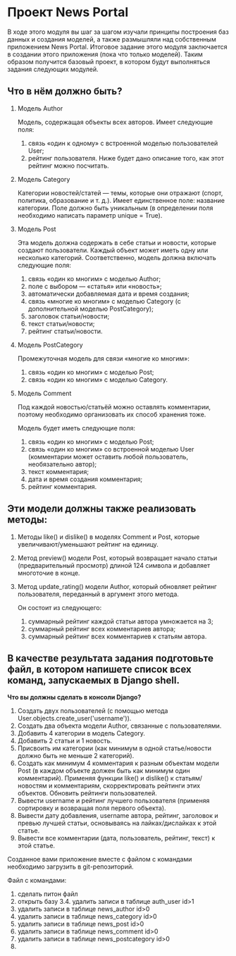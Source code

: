 # Проект News Portal

В ходе этого модуля вы шаг за шагом изучали принципы построения баз данных и создания моделей, а также размышляли над собственным приложением News Portal. Итоговое задание этого модуля заключается в создании этого приложения (пока что только моделей). Таким образом получится базовый проект, в котором будут выполняться задания следующих модулей.

## Что в нём должно быть?

1. Модель Author

   Модель, содержащая объекты всех авторов.
   Имеет следующие поля:
    1.  cвязь «один к одному» с встроенной моделью пользователей User;
    2.  рейтинг пользователя. Ниже будет дано описание того, как этот рейтинг можно посчитать.

2. Модель Category

   Категории новостей/статей — темы, которые они отражают (спорт, политика, образование и т. д.). Имеет единственное поле: название категории. Поле должно быть уникальным (в определении поля необходимо написать параметр unique = True).

3. Модель Post

   Эта модель должна содержать в себе статьи и новости, которые создают пользователи. Каждый объект может иметь одну или несколько категорий.
   Соответственно, модель должна включать следующие поля:
    1.    связь «один ко многим» с моделью Author;
    2.    поле с выбором — «статья» или «новость»;
    3.    автоматически добавляемая дата и время создания;
    4.    связь «многие ко многим» с моделью Category (с дополнительной моделью PostCategory);
    5.    заголовок статьи/новости;
    6.    текст статьи/новости;
    7.    рейтинг статьи/новости.

4. Модель PostCategory

    Промежуточная модель для связи «многие ко многим»:
    1.    связь «один ко многим» с моделью Post;
    2.    связь «один ко многим» с моделью Category.

5. Модель Comment

   Под каждой новостью/статьёй можно оставлять комментарии, поэтому необходимо организовать их способ хранения тоже.

   Модель будет иметь следующие поля:
    1.    связь «один ко многим» с моделью Post;
    2.    связь «один ко многим» со встроенной моделью User (комментарии может оставить любой пользователь, необязательно автор);
    3.    текст комментария;
    4.    дата и время создания комментария;
    5.    рейтинг комментария.

## Эти модели должны также реализовать методы:

1. Методы like() и dislike() в моделях Comment и Post, которые увеличивают/уменьшают рейтинг на единицу.
2. Метод preview() модели Post, который возвращает начало статьи (предварительный просмотр) длиной 124 символа и добавляет многоточие в конце.
3. Метод update_rating() модели Author, который обновляет рейтинг пользователя, переданный в аргумент этого метода.

     Он состоит из следующего:
     1. суммарный рейтинг каждой статьи автора умножается на 3;
     2. суммарный рейтинг всех комментариев автора;
     3. суммарный рейтинг всех комментариев к статьям автора.


## В качестве результата задания подготовьте файл, в котором напишете список всех команд, запускаемых в Django shell.


**Что вы должны сделать в консоли Django?**

1. Создать двух пользователей (с помощью метода User.objects.create_user('username')).
2. Создать два объекта модели Author, связанные с пользователями.
3. Добавить 4 категории в модель Category.
4. Добавить 2 статьи и 1 новость.
5. Присвоить им категории (как минимум в одной статье/новости должно быть не меньше 2 категорий).
6. Создать как минимум 4 комментария к разным объектам модели Post (в каждом объекте должен быть как минимум один комментарий).
Применяя функции like() и dislike() к статьям/новостям и комментариям, скорректировать рейтинги этих объектов.
Обновить рейтинги пользователей.
7. Вывести username и рейтинг лучшего пользователя (применяя сортировку и возвращая поля первого объекта).
8. Вывести дату добавления, username автора, рейтинг, заголовок и превью лучшей статьи, основываясь на лайках/дислайках к этой статье.
9. Вывести все комментарии (дата, пользователь, рейтинг, текст) к этой статье.

Созданное вами приложение вместе с файлом с командами необходимо загрузить в git-репозиторий.

Файл с командами:

1. сделать питон файл
2. открыть базу
3.4. удалить записи в таблице auth_user id>1
5. удалить записи в таблице news_author id>0
6. удалить записи в таблице news_category id>0
7. удалить записи в таблице news_post id>0
8. удалить записи в таблице news_comment id>0
9. удалить записи в таблице news_postcategory id>0
10.